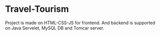 # Travel-Tourism
Project is made on HTML-CSS-JS for frontend. And backend is supported on Java Servelet, MySQL DB and Tomcar server.

